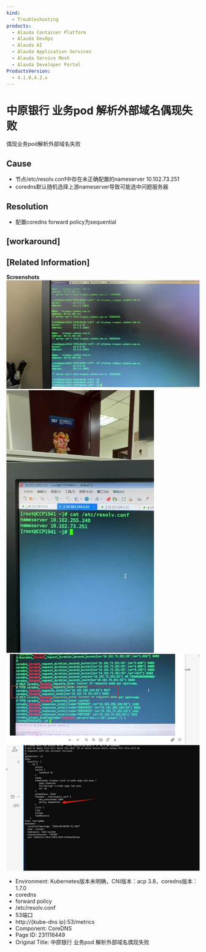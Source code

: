 ```yaml
---
kind:
  - Troubleshooting
products:
  - Alauda Container Platform
  - Alauda DevOps
  - Alauda AI
  - Alauda Application Services
  - Alauda Service Mesh
  - Alauda Developer Portal
ProductsVersion:
  - 4.1.0,4.2.x
---
```

<!-- A type of document that involves encountering a fault, diagnosing it, performing root cause analysis, and providing solutions. -->

# 中原银行 业务pod 解析外部域名偶现失败

偶现业务pod解析外部域名失败

## Cause
- 节点/etc/resolv.conf中存在未正确配置的nameserver 10.102.73.251
- coredns默认随机选择上游nameserver导致可能选中问题服务器

## Resolution
- 配置coredns forward policy为sequential

## [workaround]

## [Related Information]
**Screenshots**
![](assets/zhong-yuan-yin-xing-ye-wu-pod-jie-xi-wai-bu-yu-ming-ou-xian-shi-bai/image-2024-9-5_17-20-19.png)
![](assets/zhong-yuan-yin-xing-ye-wu-pod-jie-xi-wai-bu-yu-ming-ou-xian-shi-bai/image-2024-9-5_17-21-4.png)
![](assets/zhong-yuan-yin-xing-ye-wu-pod-jie-xi-wai-bu-yu-ming-ou-xian-shi-bai/image-2024-9-5_17-38-44.png)
![](assets/zhong-yuan-yin-xing-ye-wu-pod-jie-xi-wai-bu-yu-ming-ou-xian-shi-bai/image-2024-9-5_17-26-24.png)
- Environment: Kubernetes版本未明确，CNI版本：acp 3.8，coredns版本：1.7.0
- coredns
- forward policy
- /etc/resolv.conf
- 53端口
- http://{kube-dns ip}:53/metrics
- Component: CoreDNS
- Page ID: 231116449
- Original Title: 中原银行 业务pod 解析外部域名偶现失败
